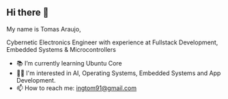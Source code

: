 ## Hi there 👋
My name is Tomas Araujo,

Cybernetic Electronics Engineer with experience at Fullstack Development, Embedded Systems & Microcontrollers
- 📚 I’m currently learning Ubuntu Core
- 👨‍💻 I'm interested in AI, Operating Systems, Embedded Systems and App Development. 
- 📫 How to reach me: ingtom91@gmail.com
<!--
**tomas193/tomas193** is a ✨ _special_ ✨ repository because its `README.md` (this file) appears on your GitHub profile.

Here are some ideas to get you started:

- 🔭 I’m currently working on ...

- ⚡ Fun fact: ...
-->
